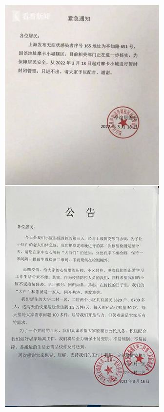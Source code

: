 ![松江区九里亭街道](6deb0f1dfbe845b1acba5caf4e23788c.jpg)
![宝山大华二村居委](9233-d7bb31120e9f06bea3b1dcac54c13a44.jpg)